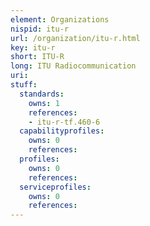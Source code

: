 ```yaml
---
element: Organizations
nispid: itu-r
url: /organization/itu-r.html
key: itu-r
short: ITU-R
long: ITU Radiocommunication
uri: 
stuff:
  standards:
    owns: 1
    references:
    - itu-r-tf.460-6
  capabilityprofiles:
    owns: 0
    references:
  profiles:
    owns: 0
    references:
  serviceprofiles:
    owns: 0
    references:
---
```

